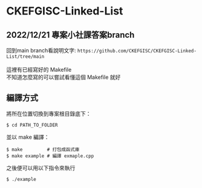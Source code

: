 # CKEFGISC-Linked-List
## 2022/12/21 專案小社課答案branch
回到main branch看說明文字: `https://github.com/CKEFGISC/CKEFGISC-Linked-List/tree/main` <br>
<br>
這裡有已經寫好的 Makefile<br>
不知道怎麼寫的可以嘗試看懂這個 Makefile 就好<br>
## 編譯方式
將所在位置切換到專案根目錄底下：<br>
```
$ cd PATH_TO_FOLDER
```
並以 make 編譯：<br>
```
$ make         # 打包成函式庫
$ make example # 編譯 exmaple.cpp
```
之後便可以用以下指令來執行<br>
```
$ ./example
```

